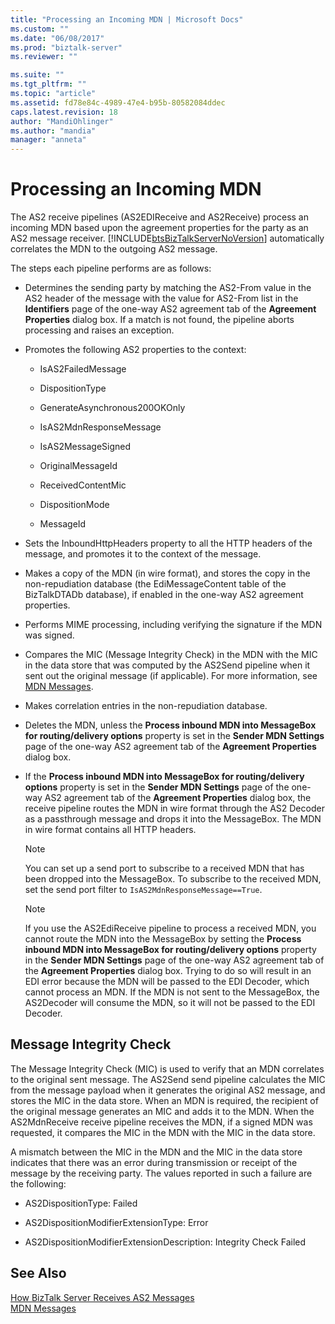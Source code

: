 ```yaml
---
title: "Processing an Incoming MDN | Microsoft Docs"
ms.custom: ""
ms.date: "06/08/2017"
ms.prod: "biztalk-server"
ms.reviewer: ""

ms.suite: ""
ms.tgt_pltfrm: ""
ms.topic: "article"
ms.assetid: fd78e84c-4989-47e4-b95b-80582084ddec
caps.latest.revision: 18
author: "MandiOhlinger"
ms.author: "mandia"
manager: "anneta"
---
```

# Processing an Incoming MDN
The AS2 receive pipelines (AS2EDIReceive and AS2Receive) process an incoming MDN based upon the agreement properties for the party as an AS2 message receiver. [!INCLUDE[btsBizTalkServerNoVersion](../includes/btsbiztalkservernoversion-md.md)] automatically correlates the MDN to the outgoing AS2 message.  
  
 The steps each pipeline performs are as follows:  
  
-   Determines the sending party by matching the AS2-From value in the AS2 header of the message with the value for AS2-From list in the **Identifiers** page of the one-way AS2 agreement tab of the **Agreement Properties** dialog box. If a match is not found, the pipeline aborts processing and raises an exception.  
  
-   Promotes the following AS2 properties to the context:  
  
    -   IsAS2FailedMessage  
  
    -   DispositionType  
  
    -   GenerateAsynchronous200OKOnly  
  
    -   IsAS2MdnResponseMessage  
  
    -   IsAS2MessageSigned  
  
    -   OriginalMessageId  
  
    -   ReceivedContentMic  
  
    -   DispositionMode  
  
    -   MessageId  
  
-   Sets the InboundHttpHeaders property to all the HTTP headers of the message, and promotes it to the context of the message.  
  
-   Makes a copy of the MDN (in wire format), and stores the copy in the non-repudiation database (the EdiMessageContent table of the BizTalkDTADb database), if enabled in the one-way AS2 agreement properties.  
  
-   Performs MIME processing, including verifying the signature if the MDN was signed.  
  
-   Compares the MIC (Message Integrity Check) in the MDN with the MIC in the data store that was computed by the AS2Send pipeline when it sent out the original message (if applicable). For more information, see [MDN Messages](../core/mdn-messages.md).  
  
-   Makes correlation entries in the non-repudiation database.  
  
-   Deletes the MDN, unless the **Process inbound MDN into MessageBox for routing/delivery options** property is set in the **Sender MDN Settings** page of the one-way AS2 agreement tab of the **Agreement Properties** dialog box.  
  
-   If the **Process inbound MDN into MessageBox for routing/delivery options** property is set in the **Sender MDN Settings** page of the one-way AS2 agreement tab of the **Agreement Properties** dialog box, the receive pipeline routes the MDN in wire format through the AS2 Decoder as a passthrough message and drops it into the MessageBox. The MDN in wire format contains all HTTP headers.  
  
    > [!NOTE]
    >  You can set up a send port to subscribe to a received MDN that has been dropped into the MessageBox. To subscribe to the received MDN, set the send port filter to `IsAS2MdnResponseMessage==True`.  
  
    > [!NOTE]
    >  If you use the AS2EdiReceive pipeline to process a received MDN, you cannot route the MDN into the MessageBox by setting the **Process inbound MDN into MessageBox for routing/delivery options** property in the **Sender MDN Settings** page of the one-way AS2 agreement tab of the **Agreement Properties** dialog box. Trying to do so will result in an EDI error because the MDN will be passed to the EDI Decoder, which cannot process an MDN. If the MDN is not sent to the MessageBox, the AS2Decoder will consume the MDN, so it will not be passed to the EDI Decoder.  
  
## Message Integrity Check  
 The Message Integrity Check (MIC) is used to verify that an MDN correlates to the original sent message. The AS2Send send pipeline calculates the MIC from the message payload when it generates the original AS2 message, and stores the MIC in the data store. When an MDN is required, the recipient of the original message generates an MIC and adds it to the MDN. When the AS2MdnReceive receive pipeline receives the MDN, if a signed MDN was requested, it compares the MIC in the MDN with the MIC in the data store.  
  
 A mismatch between the MIC in the MDN and the MIC in the data store indicates that there was an error during transmission or receipt of the message by the receiving party. The values reported in such a failure are the following:  
  
-   AS2DispositionType: Failed  
  
-   AS2DispositionModifierExtensionType: Error  
  
-   AS2DispositionModifierExtensionDescription: Integrity Check Failed  
  
## See Also  
 [How BizTalk Server Receives AS2 Messages](../core/how-biztalk-server-receives-as2-messages.md)   
 [MDN Messages](../core/mdn-messages.md)